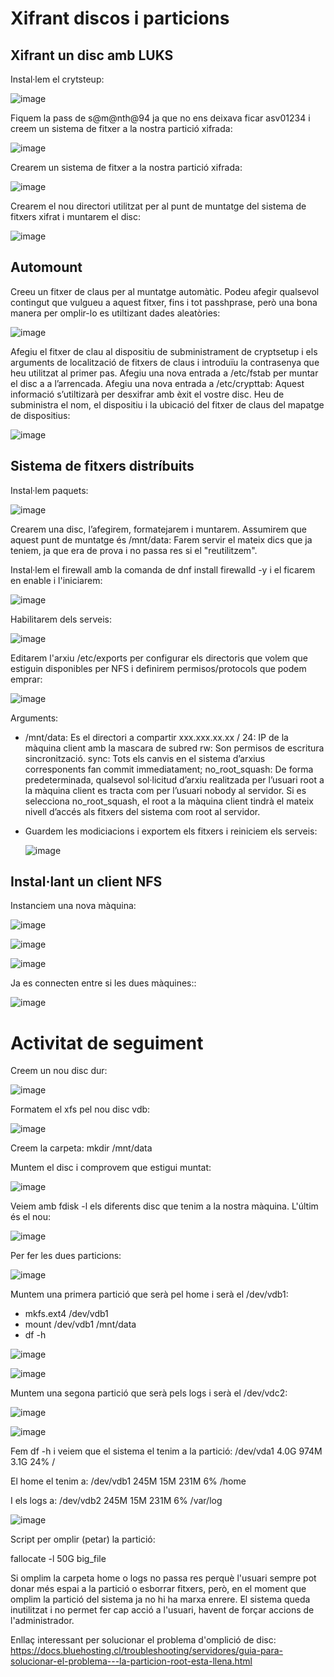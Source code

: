 # Xifrant discos i particions

## Xifrant un disc amb LUKS

Instal·lem el crytsteup: 

![image](https://user-images.githubusercontent.com/79162978/199056557-dd6364e9-0158-49ad-8bc1-c9764db8b9b7.png)

Fiquem la pass de s@m@nth@94 ja que no ens deixava ficar asv01234 i creem un sistema de fitxer a la nostra partició xifrada: 

![image](https://user-images.githubusercontent.com/79162978/199059532-5e5b842f-e3c0-480e-8b70-23926e6effb9.png)

Crearem un sistema de fitxer a la nostra partició xifrada:

![image](https://user-images.githubusercontent.com/79162978/199059895-4608c387-2c6d-4c19-ac2d-8ca2b7c69abd.png)

Crearem el nou directori utilitzat per al punt de muntatge del sistema de fitxers xifrat i muntarem el disc: 

![image](https://user-images.githubusercontent.com/79162978/199060143-2dbcc551-3511-412f-ab54-95216ac68f2b.png)


## Automount

Creeu un fitxer de claus per al muntatge automàtic. Podeu afegir qualsevol contingut que vulgueu a aquest fitxer, fins i tot passhprase, però una bona manera per omplir-lo es utiltizant dades aleatòries: 

![image](https://user-images.githubusercontent.com/79162978/199060387-9bc347c2-5a25-4805-afed-5e4db143f3d8.png)

Afegiu el fitxer de clau al dispositiu de subministrament de cryptsetup i els arguments de localització de fitxers de claus i introduïu la contrasenya que heu utilitzat al primer pas.
Afegiu una nova entrada a /etc/fstab per muntar el disc a a l’arrencada.
Afegiu una nova entrada a /etc/crypttab: Aquest informació s’utiltizarà per desxifrar amb èxit el vostre disc. Heu de subministra el nom, el dispositiu i la ubicació del fitxer de claus del mapatge de dispositius:

![image](https://user-images.githubusercontent.com/79162978/199060935-b0489420-e921-42de-b257-e4f47f0d079b.png)

## Sistema de fitxers distríbuits

Instal·lem paquets: 

![image](https://user-images.githubusercontent.com/79162978/199061621-7d495456-59dc-46f9-9a00-a0818dd4d27b.png)

Crearem una disc, l’afegirem, formatejarem i muntarem. Assumirem que aquest punt de muntatge és /mnt/data: Farem servir el mateix dics que ja teniem, ja que era de prova i no passa res si el "reutilitzem". 

Instal·lem el firewall amb la comanda de dnf install firewalld -y i el ficarem en enable i l'iniciarem: 

![image](https://user-images.githubusercontent.com/79162978/199062982-d1d72168-e10c-47eb-bec3-91d9b189b39e.png)

Habilitarem dels serveis: 

![image](https://user-images.githubusercontent.com/79162978/199063562-f1454dbf-21dc-4652-9746-0f616a89d3a5.png)

Editarem l'arxiu /etc/exports per configurar els directoris que volem que estiguin disponibles per NFS i definirem permisos/protocols que podem emprar: 

![image](https://user-images.githubusercontent.com/79162978/199066378-f8486194-9663-4629-bd9f-65ed90a7c084.png)

Arguments:
- /mnt/data: Es el directori a compartir
    xxx.xxx.xx.xx / 24: IP de la màquina client amb la mascara de subred
    rw: Son permisos de escritura sincronització.
    sync: Tots els canvis en el sistema d’arxius corresponents fan commit immediatament;
    no_root_squash: De forma predeterminada, qualsevol sol·licitud d’arxiu realitzada per l’usuari root a la màquina client es tracta com per l’usuari nobody al servidor. Si es selecciona no_root_squash, el root a la màquina client tindrà el mateix nivell d’accés als fitxers del sistema com root al servidor.
  
- Guardem les modiciacions i exportem els fitxers i reiniciem els serveis: 

  ![image](https://user-images.githubusercontent.com/79162978/199064826-0297878f-9ac6-4e45-a36e-035133313de5.png)

## Instal·lant un client NFS

Instanciem una nova màquina: 

![image](https://user-images.githubusercontent.com/79162978/199067100-78879b02-1565-436c-a524-71d9db414301.png)

![image](https://user-images.githubusercontent.com/79162978/199067065-16b379a0-ad50-4a34-9498-4c5eadb13cdd.png)

![image](https://user-images.githubusercontent.com/79162978/199067957-b7ea8af2-dae5-4584-9ab6-774bf7eab38d.png)

Ja es connecten entre si les dues màquines:: 

![image](https://user-images.githubusercontent.com/79162978/199068879-f360ffbb-76e2-4311-b701-6e7f016543c4.png)

# Activitat de seguiment

Creem un nou disc dur: 

![image](https://user-images.githubusercontent.com/79162978/199776495-cd5c5ff6-0181-4541-b11e-ada53eb837b8.png)

Formatem el xfs pel nou disc vdb:

![image](https://user-images.githubusercontent.com/79162978/199778266-2d9579f6-1342-4889-8910-5588677522c9.png)

Creem la carpeta: mkdir /mnt/data

Muntem el disc i comprovem que estigui muntat: 

![image](https://user-images.githubusercontent.com/79162978/199778548-b2a45ad2-740a-41b6-bd89-f2422b86cbbe.png)


Veiem amb fdisk -l els diferents disc que tenim a la nostra màquina. L'últim és el nou: 

![image](https://user-images.githubusercontent.com/79162978/199778748-117b7402-f66b-46f8-8147-10c10da2bff5.png)

Per fer les dues particions: 

![image](https://user-images.githubusercontent.com/79162978/199780728-0b9da3c7-8a9c-45f0-ac86-c6c0a3c30ec8.png)


Muntem una primera partició que serà pel home i serà el /dev/vdb1:

- mkfs.ext4 /dev/vdb1
- mount /dev/vdb1 /mnt/data
- df -h

![image](https://user-images.githubusercontent.com/79162978/199782478-6f9715fd-66c8-4b86-9f79-f7cc9d2e4440.png)

![image](https://user-images.githubusercontent.com/79162978/199782597-26ef5f9f-3432-4cf4-a0b3-137ddc0469bc.png)


Muntem una segona partició que serà pels logs i serà el /dev/vdc2: 

![image](https://user-images.githubusercontent.com/79162978/199782546-8da4024d-9dea-4b00-a032-4384d76468a9.png)

![image](https://user-images.githubusercontent.com/79162978/199782641-fe831a54-0c3c-4aef-9769-a4dc9d42b541.png)

Fem df -h i veiem que el sistema el tenim a la partició: /dev/vda1       4.0G  974M  3.1G  24% /

El home el tenim a: /dev/vdb1       245M   15M  231M   6% /home

I els logs a: /dev/vdb2       245M   15M  231M   6% /var/log

![image](https://user-images.githubusercontent.com/79162978/199782703-70013dc0-0a56-40a9-931a-8ba6e468581f.png)

Script per omplir (petar) la partició: 

fallocate -l 50G big_file

Si omplim la carpeta home o logs no passa res perquè l'usuari sempre pot donar més espai a la partició o esborrar fitxers, però, en el moment que omplim la partició del sistema ja no hi ha marxa enrere. El sistema queda inutilitzat i no permet fer cap acció a l'usuari, havent de forçar accions de l'administrador. 


Enllaç interessant per solucionar el problema d'omplició de disc: https://docs.bluehosting.cl/troubleshooting/servidores/guia-para-solucionar-el-problema---la-particion-root-esta-llena.html









